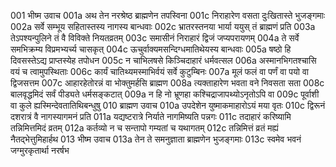 001  	भीष्म उवाच
001a	अथ तेन नरश्रेष्ठ ब्राह्मणेन तपस्विना
001c	निराहारेण वसता दुःखितास्ते भुजङ्गमाः
002a	सर्वे सम्भूय सहितास्तस्य नागस्य बान्धवाः
002c	भ्रातरस्तनया भार्या ययुस् तं ब्राह्मणं प्रति
003a	तेऽपश्यन्पुलिने तं वै विविक्ते नियतव्रतम्
003c	समासीनं निराहारं द्विजं जप्यपरायणम्
004a	ते सर्वे समभिक्रम्य विप्रमभ्यर्च्य चासकृत्
004c	ऊचुर्वाक्यमसन्दिग्धमातिथेयस्य बान्धवाः
005a	षष्ठो हि दिवसस्तेऽद्य प्राप्तस्येह तपोधन
005c	न चाभिलषसे किञ्चिदाहारं धर्मवत्सल
006a	अस्मानभिगतश्चासि वयं च त्वामुपस्थिताः
006c	कार्यं चातिथ्यमस्माभिर्वयं सर्वे कुटुम्बिनः
007a	मूलं फलं वा पर्णं वा पयो वा द्विजसत्तम
007c	आहारहेतोरन्नं वा भोक्तुमर्हसि ब्राह्मण
008a	त्यक्ताहारेण भवता वने निवसता सता
008c	बालवृद्धमिदं सर्वं पीड्यते धर्मसङ्कटात्
009a	न हि नो भ्रूणहा कश्चिद्राजापथ्योऽनृतोऽपि वा
009c	पूर्वाशी वा कुले ह्यस्मिन्देवतातिथिबन्धुषु
010  	ब्राह्मण उवाच
010a	उपदेशेन युष्माकमाहारोऽयं मया वृतः
010c	द्विरूनं दशरात्रं वै नागस्यागमनं प्रति
011a	यद्यष्टरात्रे निर्याते नागमिष्यति पन्नगः
011c	तदाहारं करिष्यामि तन्निमित्तमिदं व्रतम् 
012a	कर्तव्यो न च सन्तापो गम्यतां च यथागतम्
012c	तन्निमित्तं व्रतं मह्यं नैतद्भेत्तुमिहार्हथ
013  	भीष्म उवाच
013a	तेन ते समनुज्ञाता ब्राह्मणेन भुजङ्गमाः
013c	स्वमेव भवनं जग्मुरकृतार्था नरर्षभ

